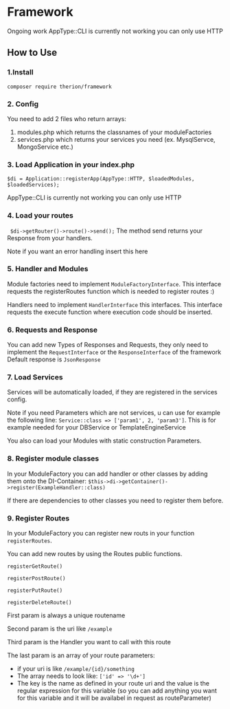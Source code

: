 # Framework

Ongoing work
AppType::CLI is currently not working you can only use HTTP

## How to Use

### 1.Install
``composer require therion/framework``
### 2. Config
You need to add 2 files who return arrays:
1. modules.php which returns the classnames of your moduleFactories
2. services.php which returns your services you need (ex. MysqlServce, MongoService etc.)

### 3. Load Application in your index.php
``$di = Application::registerApp(AppType::HTTP, $loadedModules, $loadedServices);``

AppType::CLI is currently not working you can only use HTTP

### 4. Load your routes
`` 
    $di->getRouter()->route()->send();
``
The method send returns your Response from your handlers. 

Note if you want an error handling insert this here

### 5. Handler and Modules
Module factories need to implement ``ModuleFactoryInterface``. This interface requests the registerRoutes function which is needed to register routes :)

Handlers need to implement ``HandlerInterface`` this interfaces. This interface requests the execute function where execution code should be inserted.

### 6. Requests and Response
You can add new Types of Responses and Requests, they only need to implement the ``RequestInterface`` or the ``ResponseInterface`` of the framework
Default response is ``JsonResponse``

### 7. Load Services
Services will be automatically loaded, if they are registered in the services config.

Note if you need Parameters which are not services, u can use for example the following line:
``Service::class => ['param1', 2, 'param3']``. This is for example needed for your DBService or TemplateEngineService

You also can load your Modules with static construction Parameters. 

### 8. Register module classes
In your ModuleFactory you can add handler or other classes by adding them onto the DI-Container: ``$this->di->getContainer()->register(ExampleHandler::class)``

If there are dependencies to other classes you need to register them before.

### 9. Register Routes
In your ModuleFactory you can register new routs in your function ``registerRoutes``.

You can add new routes by using the Routes public functions.

``registerGetRoute()``

``registerPostRoute()``

``registerPutRoute()``

``registerDeleteRoute()``

First param is always a unique routename

Second param is the uri like ``/example``

Third param is the Handler you want to call with this route

The last param is an array of your route parameters:
- if your uri is like ``/example/{id}/something``
- The array needs to look like: ``['id' => '\d+']`` 
- The key is the name as defined in your route uri and the value is the regular expression for this variable (so you can add anything you want for this variable and it will be availabel in request as routeParameter)



